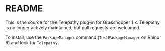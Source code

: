 # README #

This is the source for the Telepathy plug-in for Grasshopper 1.x. Telepathy is no longer actively maintained, but pull requests are welcomed. 

To install, use the `PackageManager` command (`TestPackageManager` on Rhino 6) and look for `Telepathy`.
